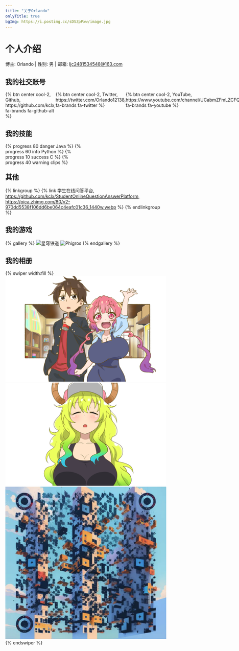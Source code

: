 ```yaml
---
title: "关于Orlando"
onlyTitle: true
bgImg: https://i.postimg.cc/sDSZpPxw/image.jpg
---
```


# 个人介绍

博主: Orlando | 性别: 男 | 邮箱: ljc2481534548@163.com

[//]: # (## 我的书籍)

[//]: # ()
[//]: # ({% sitegroup %})

[//]: # ({% site 木兮, url=http://www.baidu.com, screenshot=https://pic4.zhimg.com/v2-7fcb0d73e1d90788ccf136e22ba7b1bd_r.jpg,)

[//]: # (avatar=https://pic4.zhimg.com/80/v2-45eb5749949e7f90a5c788f9bc5721ef_1440w.jpg, description=这是描述 %})

[//]: # ({% site yuang01, url=https://yuang01.gitee.io/,)

[//]: # (screenshot=https://pic4.zhimg.com/80/v2-f549722dac8f777693c090a92498de0f_1440w.jpg,)

[//]: # (avatar=https://pic3.zhimg.com/80/v2-8bb491487280587026cd576b224ca91e_1440w.jpg, description=这是描述哦 %})

[//]: # ({% site 木兮, url=http://www.baidu.com, screenshot=https://pic4.zhimg.com/v2-7fcb0d73e1d90788ccf136e22ba7b1bd_r.jpg,)

[//]: # (avatar=https://pic4.zhimg.com/80/v2-45eb5749949e7f90a5c788f9bc5721ef_1440w.jpg, description=这是描述 %})

[//]: # ({% site yuang01, url=https://yuang01.gitee.io/,)

[//]: # (screenshot=https://pic4.zhimg.com/80/v2-f549722dac8f777693c090a92498de0f_1440w.jpg,)

[//]: # (avatar=https://pic3.zhimg.com/80/v2-8bb491487280587026cd576b224ca91e_1440w.jpg, description=这是描述哦 %})

[//]: # ({% site 木兮, url=http://www.baidu.com, screenshot=https://pic4.zhimg.com/v2-7fcb0d73e1d90788ccf136e22ba7b1bd_r.jpg,)

[//]: # (avatar=https://pic4.zhimg.com/80/v2-45eb5749949e7f90a5c788f9bc5721ef_1440w.jpg, description=这是描述 %})

[//]: # ({% site yuang01, url=https://yuang01.gitee.io/,)

[//]: # (screenshot=https://pic4.zhimg.com/80/v2-f549722dac8f777693c090a92498de0f_1440w.jpg,)

[//]: # (avatar=https://pic3.zhimg.com/80/v2-8bb491487280587026cd576b224ca91e_1440w.jpg, description=这是描述哦 %})

[//]: # ({% endsitegroup %})

## 我的社交账号

<div style="display: flex;">
{% btn center cool-2, Github, https://github.com/kclx, fa-brands fa-github-alt %}
<span style="width:5px;"></span>
{% btn center cool-2, Twitter, https://twitter.com/Orlando12138, fa-brands fa-twitter %}
<span style="width:5px;"></span>
{% btn center cool-2, YouTube, https://www.youtube.com/channel/UCabmZFmLZCFQzFp54o3rQeA, fa-brands fa-youtube %}
<span style="width:5px;"></span>
{% btn center cool-2, QQ , https://qm.qq.com/cgi-bin/qm/qr?k=PLBGQKx7jrlNbxEANzFijKsmR-9rpaAx&noverify=0&personal_qrcode_source=4#, fa-brands fa-qq %}
</div>

## 我的技能

<div style="display: grid;
  grid-template-columns: 50% 50%;
  grid-template-rows: 30px 30px;
  grid-column-gap: 20px">
{% progress 80 danger Java %}
{% progress 60 info Python %}
{% progress 10 success C %}
{% progress 40 warning clips %}
</div>

## 其他

{% linkgroup %}
{% link
学生在线问答平台, https://github.com/kclx/StudentOnlineQuestionAnswerPlatform, https://pica.zhimg.com/80/v2-970dd5538f106dd6be064c4eafc01c36_1440w.webp %}
{% endlinkgroup %}

## 我的游戏

{% gallery %}
![星穹铁道](https://www.isanxia.com/uploads/isanxia/images/kind/20230214/20230214143012_54854.jpg)
![Phigros](https://img2.baidu.com/it/u=2947710864,985701068&fm=253&fmt=auto&app=138&f=JPEG?w=888&h=500)
{% endgallery %}

## 我的相册

{% swiper width:fill %}
![我的相册1](/about/picture/picture00001.jpg)
![我的相册2](/about/picture/picture00002.jpg)
![我的QQ](/about/picture/QRCodes00001.png)
{% endswiper %}